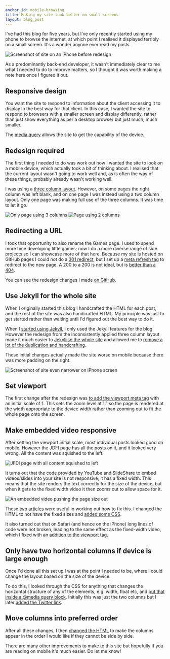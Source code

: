 ```yaml
---
anchor_id: mobile-browsing
title: Making my site look better on small screens
layout: blog_post
---
```


I've had this blog for five years, but I've only recently started using my phone to browse the internet, at which point I realised it displayed terribly on a small screen. It's a wonder anyone ever read my posts.

<img class="half-width" src="/img/before_responsive.png" alt="Screenshot of site on an iPhone before redesign" />

As a predominantly back-end developer, it wasn't immediately clear to me what I needed to do to improve matters, so I thought it was worth making a note here once I figured it out.

## Responsive design

You want the site to respond to information about the client accessing it to display in the best way for that client. In this case, I wanted the site to respond to browsers with a smaller screen and display differently, rather than just show everything as per a desktop browser but just much, much smaller.

The [media query](http://www.w3schools.com/cssref/css3_pr_mediaquery.asp) allows the site to get the capability of the device.

## Redesign required

The first thing I needed to do was work out how I wanted the site to look on a mobile device, which actually took a bit of thinking about. I realised that the current layout wasn't going to work well and, as is often the way of these things, probably already wasn't working well.

I was using a [three column layout](http://matthewjamestaylor.com/blog/perfect-3-column.htm). However, on some pages the right column was left blank, and on one page I was instead using a two column layout. Only one page was making full use of the three columns. It was time to let it go.

<img class="half-width" src="/img/only_page_using_3_columns.png" alt="Only page using 3 columns" /> <img class="half-width" src="/img/page_using_2_columns.png" alt="Page using 2 columns" />

## Redirecting a URL

I took that opportunity to also rename the Games page. I used to spend more time developing little games; now I do a more diverse range of side projects so I can showcase more of that here. Because my site is hosted on GitHub pages I could not do a [301 redirect](https://en.wikipedia.org/wiki/List_of_HTTP_status_codes), but I set up a [meta refresh tag](https://en.wikipedia.org/wiki/Meta_refresh) to redirect to the new page. A 200 to a 200 is not ideal, but is [better than a 404](https://www.w3.org/Provider/Style/URI.html).

You can see the redesign changes I made [on GitHub](https://github.com/annashipman/annashipman.github.io/pull/5).

## Use Jekyll for the whole site

When I originally started this blog I handcrafted the HTML for each post, and the rest of the site was also handcrafted HTML. My principle was just to get started rather than waiting until I'd figured out the best way to do it.

When I [started using Jekyll](https://github.com/annashipman/annashipman.github.io/commit/b3452315d7ce7a468cb81b590fb131dec412aafb), I only used the Jekyll features for the blog. However the redesign from the inconsistently applied three column layout made it much easier to [Jekyllise the whole site](https://github.com/annashipman/annashipman.github.io/pull/7) and allowed me to [remove a lot of the duplication and handcrafting](https://github.com/annashipman/annashipman.github.io/pull/6).

These initial changes actually made the site worse on mobile because there was more padding on the right.

<img class="half-width" src="/img/in_progress_responsive.png" alt="Screenshot of site even narrower on iPhone screen" />

## Set viewport

The first change after the redesign was [to add the viewport meta tag](https://github.com/annashipman/annashipman.github.io/pull/9/commits/b144e8effe4919d18857685e1ff8cccdb9f467c3) with an initial scale of 1. This sets the zoom level at 1:1 so the page is rendered at the width appropriate to the device width rather than zooming out to fit the whole page onto the screen.

## Make embedded video responsive

After setting the viewport initial scale, most individual posts looked good on mobile. However the JDFI page has all the posts on it, and it looked very wrong. All the content was squished to the left.

<img class="half-width" src="/img/unresponsive_images.png" alt="JFDI page with all content squished to left" />

It turns out that the code provided by YouTube and SlideShare to embed videos/slides into your site is not responsive; it has a fixed width. This means that the site renders the text correctly for the size of the device, but when it gets to the fixed width video it then zooms out to allow space for it.

<img class="half-width" src="/img/fixed_width_video.png" alt="An embedded video pushing the page size out" />

These [two](https://www.abeautifulsite.net/how-to-embed-youtubevimeo-videos-responsively) [articles](https://coolestguidesontheplanet.com/videodrome/youtube/) were useful in working out how to fix this. I changed the HTML to not have the fixed sizes and [added some CSS](https://github.com/annashipman/annashipman.github.io/commit/a66e09868d39c8d2ff6101bcbb2326075feeeffe).

It also turned out that on Safari (and hence on the iPhone) long lines of code were not broken, leading to the same effect as the fixed-width video, which I fixed with an [addition to the viewport tag](https://github.com/annashipman/annashipman.github.io/commit/bc2e73a10a144dff2806914eeadd78b77e954f2b).

## Only have two horizontal columns if device is large enough

Once I'd done all this set up I was at the point I needed to be, where I could change the layout based on the size of the device.

To do this, I looked through the CSS for anything that changes the horizontal structure of any of the elements, e.g. width, float etc, and [put that inside a @media query block](https://github.com/annashipman/annashipman.github.io/commit/251b806141669593e2722432dc91f8168df35354). Initially this was just the two columns but I later [added the Twitter link](https://github.com/annashipman/annashipman.github.io/commit/f2fccec50a5b24d72b5aaa7b99b2646f2b5ddcee).

## Move columns into preferred order

After all these changes, I then [changed the HTML](https://github.com/annashipman/annashipman.github.io/commit/24f94b2589805e697d4f788c00fdcf9ed84a594b) to make the columns appear in the order I would like if they cannot be side by side.

There are many other improvements to make to this site but hopefully if you are reading on mobile it's much easier. Do let me know!
